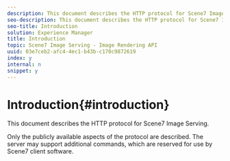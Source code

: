 ```yaml
---
description: This document describes the HTTP protocol for Scene7 Image Serving.
seo-description: This document describes the HTTP protocol for Scene7 Image Serving.
seo-title: Introduction
solution: Experience Manager
title: Introduction
topic: Scene7 Image Serving - Image Rendering API
uuid: 03e7ceb2-afc4-4ec1-b43b-c170c9872619
index: y
internal: n
snippet: y
---
```


# Introduction{#introduction}

This document describes the HTTP protocol for Scene7 Image Serving.

 Only the publicly available aspects of the protocol are described. The server may support additional commands, which are reserved for use by Scene7 client software. 
